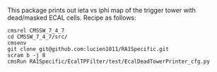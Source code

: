 This package prints out ieta vs iphi map of the trigger tower with dead/masked ECAL cells.
Recipe as follows:

```shell
cmsrel CMSSW_7_4_7
cd CMSSW_7_4_7/src/
cmsenv
git clone git@github.com:lucien1011/RA1Specific.git
scram b -j 8
cmsRun RA1Specific/EcalTPFilter/test/EcalDeadTowerPrinter_cfg.py
```
